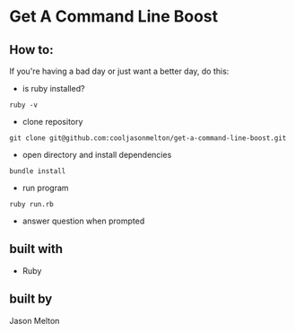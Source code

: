 # Get A Command Line Boost

## How to:
If you're having a bad day or just want a better day, do this:

* is ruby installed?
```
ruby -v
```
* clone repository
```
git clone git@github.com:cooljasonmelton/get-a-command-line-boost.git
```
* open directory and install dependencies 
```
bundle install
```
* run program
```
ruby run.rb
```
* answer question when prompted

## built with
* Ruby

## built by
Jason Melton
